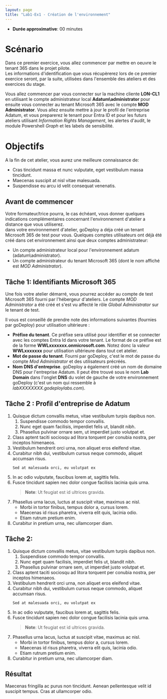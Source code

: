 ```yaml
---
layout: page
title: "Lab1-Ex1 - Création de l'environnement"
---
```

- **Durée approximative**: 00 minutes  

# Scénario
Dans ce premier exercice, vous allez commencer par mettre en oeuvre le tenant 365 dans le projet pilote.  
Les informations d'identification que vous récupèrerez lors de ce premier exercice seront, par la suite, utilisées dans l'ensemble des ateliers et des exercices du stage.  

Vous allez commencer par vous connecter sur la machine cliente **LON-CL1** en utilisant le compte administrateur local **Adatum\administrator** pour ensuite vous connecter au tenant Microsoft 365 avec le compte **MOD Administrator**. Vous allez ensuite mettre à jour le profil de l'entreprise Adatum, et vous preparerez le tenant pour Entra ID et pour les futurs ateliers utilisant *Information Rights Management*, les alertes d'audit, le module Powershell *Graph* et les labels de sensibilité.  

# Objectifs
A la fin de cet atelier, vous aurez une meilleure connaissance de:
- Cras tincidunt massa et nunc vulputate, eget vestibulum massa tincidunt. 
- Maecenas suscipit at nisl vitae malesuada. 
- Suspendisse eu arcu id velit consequat venenatis.  

## Avant de commencer
Votre formateur/trice pourra, le cas échéant, vous donner quelques indications complémentaires concernant l'environnement d'atelier a distance que vous utiliserez.  
dans votre environnement d'atelier, goDeploy a déja créé un tenant Microsoft 365 de test pour vous. Quelques comptes utilisateurs ont déjà été créé dans cet environnement ainsi que deux comptes administrateur:  
- Un compte administrateur local pour l'environnement adatum (adatum\administrator).  
- Un compte administrateur du tenant Microsoft 365 (dont le nom affiché est *MOD Administrator*).  

## Tâche 1: Identifiants Microsoft 365
Une fois votre atelier démarré, vous pourrez accéder au compte de test Microsoft 365 fourni par l'hébergeur d'ateliers. Le compte *MOD Administrator* a été créé et s'est vu affecté le rôle *Global Administrator* sur le tenant de test.

Il vous est conseillé de prendre note des informations suivantes (fournies par goDeploy) pour utilisation ultérieure :  

- **Préfixe du tenant**. Ce préfixe sera utilisé pour identifier et se connecter avec les comptes Entra Id dans votre tenant. Le format de ce préfixe est de la forme **WWLxxxxxxx.onmicrosoft.com**. Notez donc la valeur **WWLxxxxxxx** pour utilisation ultérieure dans tout cet atelier.
- **Mot de passe du tenant**. Fourni par goDeploy, c'est le mot de passe du compte *Mod Administrator* et des utilisateurs précréés.
- **Nom DNS d'entreprise**. goDeploy a également créé un nom de domaine DNS pour l'entreprise Adatum. Il peut être trouvé sous le nom **Lab Domain** dans l'onglet **DNS** du volet de gauche de votre environnement goDeploy (c'est un nom qui ressemble à *labXXXXXXXX.godeploylabs.com*).  

## Tâche 2 : Profil d'entreprise de Adatum
1. Quisque dictum convallis metus, vitae vestibulum turpis dapibus non.
    1. Suspendisse commodo tempor convallis. 
    1. Nunc eget quam facilisis, imperdiet felis ut, blandit nibh. 
    1. Phasellus pulvinar ornare sem, ut imperdiet justo volutpat et.
1. Class aptent taciti sociosqu ad litora torquent per conubia nostra, per inceptos himenaeos. 
1. Vestibulum hendrerit orci urna, non aliquet eros eleifend vitae. 
1. Curabitur nibh dui, vestibulum cursus neque commodo, aliquet accumsan risus. 
    ```
    Sed at malesuada orci, eu volutpat ex
    ```
1. In ac odio vulputate, faucibus lorem at, sagittis felis.
1. Fusce tincidunt sapien nec dolor congue facilisis lacinia quis urna.
    > **Note**: Ut feugiat est id ultrices gravida.
1. Phasellus urna lacus, luctus at suscipit vitae, maximus ac nisl. 
    - Morbi in tortor finibus, tempus dolor a, cursus lorem. 
    - Maecenas id risus pharetra, viverra elit quis, lacinia odio. 
    - Etiam rutrum pretium enim. 
1. Curabitur in pretium urna, nec ullamcorper diam.  

## Tâche 2: 
1. Quisque dictum convallis metus, vitae vestibulum turpis dapibus non.
    1. Suspendisse commodo tempor convallis. 
    1. Nunc eget quam facilisis, imperdiet felis ut, blandit nibh. 
    1. Phasellus pulvinar ornare sem, ut imperdiet justo volutpat et.
1. Class aptent taciti sociosqu ad litora torquent per conubia nostra, per inceptos himenaeos. 
1. Vestibulum hendrerit orci urna, non aliquet eros eleifend vitae. 
1. Curabitur nibh dui, vestibulum cursus neque commodo, aliquet accumsan risus. 
    ```
    Sed at malesuada orci, eu volutpat ex
    ```
1. In ac odio vulputate, faucibus lorem at, sagittis felis.
1. Fusce tincidunt sapien nec dolor congue facilisis lacinia quis urna.
    > **Note**: Ut feugiat est id ultrices gravida.
1. Phasellus urna lacus, luctus at suscipit vitae, maximus ac nisl. 
    - Morbi in tortor finibus, tempus dolor a, cursus lorem. 
    - Maecenas id risus pharetra, viverra elit quis, lacinia odio. 
    - Etiam rutrum pretium enim. 
1. Curabitur in pretium urna, nec ullamcorper diam.  

## Résultat
Maecenas fringilla ac purus non tincidunt. Aenean pellentesque velit id suscipit tempus. Cras at ullamcorper odio.